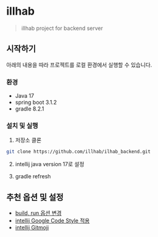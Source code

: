 # illhab 

> illhab project for backend server

## 시작하기

아래의 내용을 따라 프로젝트를 로컬 환경에서 실행할 수 있습니다.

### 환경

- Java 17 
- spring boot 3.1.2
- gradle 8.2.1

### 설치 및 실행

1. 저장소 클론 

```bash
git clone https://github.com/illhab/ilhab_backend.git
```

2. intellij java version 17로 설정 

3. gradle refresh  


## 추천 옵션 및 설정 

- [build, run 옵션 변경](https://jojoldu.tistory.com/450)
- [intellij Google Code Style 적용](https://tychejin.tistory.com/334)
- [intellij Gitmoji](https://treasurebear.tistory.com/70)
